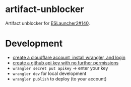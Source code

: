 # artifact-unblocker

Artifact unblocker for [ESLauncher2#140](https://github.com/EndlessSkyCommunity/ESLauncher2/issues/140).

# Development

- [create a cloudflare account, install wrangler, and login](https://developers.cloudflare.com/workers/get-started/guide/)
- [create a github api key with no further permissions](https://github.com/settings/tokens/new)
- `wrangler secret put apikey` -> enter your key
- `wrangler dev` for local development
- `wrangler publish` to deploy (to your account)
